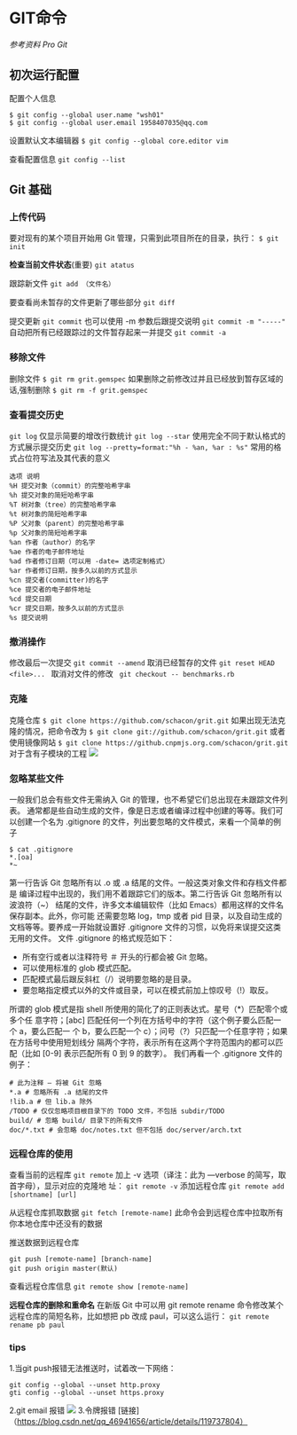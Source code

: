 # GIT命令
*参考资料 Pro Git*
## 初次运行配置
 配置个人信息
```
$ git config --global user.name "wsh01"
$ git config --global user.email 1958407035@qq.com
```

 设置默认文本编辑器
```$ git config --global core.editor vim```

查看配置信息
```git config --list```
## Git 基础
### 上传代码
要对现有的某个项目开始用 Git 管理，只需到此项目所在的目录，执行：
```$ git init```

 **检查当前文件状态**(重要)
 ```git atatus```

 跟踪新文件
 ```git add （文件名）```

要查看尚未暂存的文件更新了哪些部分
```git diff```

提交更新
```git commit```
也可以使用 -m 参数后跟提交说明
```git commit -m "-----"```
自动把所有已经跟踪过的文件暂存起来一并提交
```git commit -a```

### 移除文件
删除文件
```$ git rm grit.gemspec```
如果删除之前修改过并且已经放到暂存区域的话,强制删除
```$ git rm -f grit.gemspec```
 ### 查看提交历史
 ```git log```
 仅显示简要的增改行数统计
 ```git log --star```
 使用完全不同于默认格式的方式展示提交历史
 ```git log --pretty=format:"%h - %an, %ar : %s"```
 常用的格式占位符写法及其代表的意义
 ```
 选项 说明
%H 提交对象（commit）的完整哈希字串
%h 提交对象的简短哈希字串
%T 树对象（tree）的完整哈希字串
%t 树对象的简短哈希字串
%P 父对象（parent）的完整哈希字串
%p 父对象的简短哈希字串
%an 作者（author）的名字
%ae 作者的电子邮件地址
%ad 作者修订日期（可以用 -date= 选项定制格式）
%ar 作者修订日期，按多久以前的方式显示
%cn 提交者(committer)的名字
%ce 提交者的电子邮件地址
%cd 提交日期
%cr 提交日期，按多久以前的方式显示
%s 提交说明
 ```
 ### 撤消操作
  修改最后一次提交
  ```git commit --amend```
   取消已经暂存的文件
   ```git reset HEAD <file>... ```
   取消对文件的修改
   ``` git checkout -- benchmarks.rb```
### 克隆
克隆仓库
```$ git clone https://github.com/schacon/grit.git```
如果出现无法克隆的情况，把命令改为
```$ git clone git://github.com/schacon/grit.git```
或者使用镜像网站
```$ git clone https://github.cnpmjs.org.com/schacon/grit.git```
对于含有子模块的工程
![](https://pic3.58cdn.com.cn/nowater/webim/big/n_v21e9bfb50477f48b1b15ed62d1a0e16e9.png)
### 忽略某些文件
一般我们总会有些文件无需纳入 Git 的管理，也不希望它们总出现在未跟踪文件列表。
通常都是些自动生成的文件，像是日志或者编译过程中创建的等等。我们可以创建一个名为
.gitignore 的文件，列出要忽略的文件模式，来看一个简单的例子
```
$ cat .gitignore
*.[oa]
*~
```
第一行告诉 Git 忽略所有以 .o 或 .a 结尾的文件。一般这类对象文件和存档文件都是
编译过程中出现的，我们用不着跟踪它们的版本。第二行告诉 Git 忽略所有以波浪符（~）
结尾的文件，许多文本编辑软件（比如 Emacs）都用这样的文件名保存副本。此外，你可能
还需要忽略 log，tmp 或者 pid 目录，以及自动生成的文档等等。要养成一开始就设置好
.gitignore 文件的习惯，以免将来误提交这类无用的文件。
文件 .gitignore 的格式规范如下：
* 所有空行或者以注释符号 ＃ 开头的行都会被 Git 忽略。
* 可以使用标准的 glob 模式匹配。
* 匹配模式最后跟反斜杠（/）说明要忽略的是目录。
* 要忽略指定模式以外的文件或目录，可以在模式前加上惊叹号（!）取反。

所谓的 glob 模式是指 shell 所使用的简化了的正则表达式。星号（*）匹配零个或多个任
意字符；[abc] 匹配任何一个列在方括号中的字符（这个例子要么匹配一个 a，要么匹配一
个 b，要么匹配一个 c）；问号（?）只匹配一个任意字符；如果在方括号中使用短划线分
隔两个字符，表示所有在这两个字符范围内的都可以匹配（比如 [0-9] 表示匹配所有 0 到
9 的数字）。
我们再看一个 .gitignore 文件的例子：
```
# 此为注释 – 将被 Git 忽略
*.a # 忽略所有 .a 结尾的文件
!lib.a # 但 lib.a 除外
/TODO # 仅仅忽略项目根目录下的 TODO 文件，不包括 subdir/TODO
build/ # 忽略 build/ 目录下的所有文件
doc/*.txt # 会忽略 doc/notes.txt 但不包括 doc/server/arch.txt
```
### 远程仓库的使用
查看当前的远程库
```git remote```
加上 -v 选项（译注：此为 —verbose 的简写，取首字母），显示对应的克隆地
址：
```git remote -v```
添加远程仓库
```git remote add [shortname] [url] ```

 从远程仓库抓取数据
 ```git fetch [remote-name]```
 此命令会到远程仓库中拉取所有你本地仓库中还没有的数据

 推送数据到远程仓库
 ```
 git push [remote-name] [branch-name]
git push origin master(默认)
 ```
 查看远程仓库信息
 ```git remote show [remote-name]```


 **远程仓库的删除和重命名** 
 在新版 Git 中可以用 git remote rename 命令修改某个远程仓库的简短名称，比如想把
pb 改成 paul，可以这么运行：
```git remote rename pb paul```
### tips
1.当git push报错无法推送时，试着改一下网络：
```
git config --global --unset http.proxy
gti config --global --unset https.proxy
```
2.git email 报错
![](https://pic3.58cdn.com.cn/nowater/webim/big/n_v28d739959542e4cf2960e4581288c3843.png)
3.令牌报错
[链接]（https://blog.csdn.net/qq_46941656/article/details/119737804）
